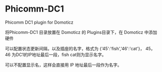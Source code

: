 # Phicomm-DC1
Phicomm DC1 plugin for Domoticz

将Phicomm-DC1 目录放置在 Domoticz 的 Plugins目录下，在 Domoticz 中添加硬件

可以配置状态更新间隔，以及插座的名字，格式为 {'45':'fish','46':'cat'}， 45，46 为DC1的IP地址最后一段，fish cat则为显示名字。

可以不配置显示名，这样会直接用 IP 地址最后一段作为名字。
